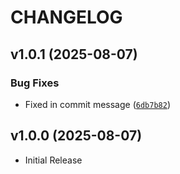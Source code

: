 # CHANGELOG

<!-- version list -->

## v1.0.1 (2025-08-07)

### Bug Fixes

- Fixed in commit message
  ([`6db7b82`](https://github.com/sumsuddin/test_repo/commit/6db7b82be6aa97afb5e93a982265efdcd82eec47))


## v1.0.0 (2025-08-07)

- Initial Release
